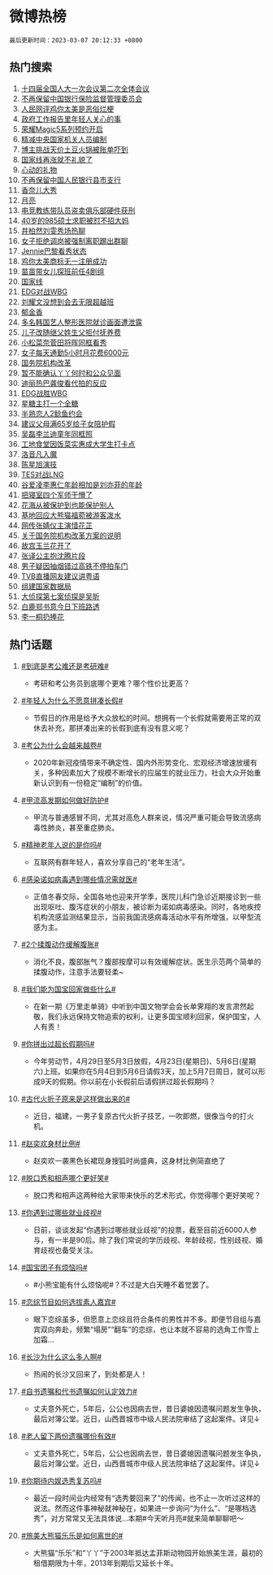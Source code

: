 # 微博热榜

`最后更新时间：2023-03-07 20:12:33 +0800`

## 热门搜索

1. [十四届全国人大一次会议第二次全体会议](https://m.weibo.cn/search?containerid=100103type%3D1%26t%3D10%26q%3D%23%E5%8D%81%E5%9B%9B%E5%B1%8A%E5%85%A8%E5%9B%BD%E4%BA%BA%E5%A4%A7%E4%B8%80%E6%AC%A1%E4%BC%9A%E8%AE%AE%E7%AC%AC%E4%BA%8C%E6%AC%A1%E5%85%A8%E4%BD%93%E4%BC%9A%E8%AE%AE%23&stream_entry_id=51&isnewpage=1&extparam=seat%3D1%26dgr%3D0%26filter_type%3Drealtimehot%26cate%3D10103%26stream_entry_id%3D51%26pos%3D0%26c_type%3D51%26display_time%3D1678191150%26pre_seqid%3D1678191150690016489186&luicode=10000011&lfid=106003type%253D25%2526t%253D3%2526disable_hot%253D1%2526filter_type%253Drealtimehot)
1. [不再保留中国银行保险监督管理委员会](https://m.weibo.cn/search?containerid=100103type%3D1%26t%3D10%26q%3D%23%E4%B8%8D%E5%86%8D%E4%BF%9D%E7%95%99%E4%B8%AD%E5%9B%BD%E9%93%B6%E8%A1%8C%E4%BF%9D%E9%99%A9%E7%9B%91%E7%9D%A3%E7%AE%A1%E7%90%86%E5%A7%94%E5%91%98%E4%BC%9A%23&stream_entry_id=31&isnewpage=1&extparam=seat%3D1%26band_rank%3D1%26dgr%3D0%26filter_type%3Drealtimehot%26q%3D%2523%25E4%25B8%258D%25E5%2586%258D%25E4%25BF%259D%25E7%2595%2599%25E4%25B8%25AD%25E5%259B%25BD%25E9%2593%25B6%25E8%25A1%258C%25E4%25BF%259D%25E9%2599%25A9%25E7%259B%2591%25E7%259D%25A3%25E7%25AE%25A1%25E7%2590%2586%25E5%25A7%2594%25E5%2591%2598%25E4%25BC%259A%2523%26stream_entry_id%3D31%26pos%3D0%26realpos%3D1%26cate%3D5001%26lcate%3D5001%26flag%3D0%26c_type%3D31%26display_time%3D1678191150%26pre_seqid%3D1678191150690016489186&luicode=10000011&lfid=106003type%253D25%2526t%253D3%2526disable_hot%253D1%2526filter_type%253Drealtimehot)
1. [人民网评鸡你太美是恶俗烂梗](https://m.weibo.cn/search?containerid=100103type%3D1%26t%3D10%26q%3D%23%E4%BA%BA%E6%B0%91%E7%BD%91%E8%AF%84%E9%B8%A1%E4%BD%A0%E5%A4%AA%E7%BE%8E%E6%98%AF%E6%81%B6%E4%BF%97%E7%83%82%E6%A2%97%23&stream_entry_id=31&isnewpage=1&extparam=seat%3D1%26band_rank%3D2%26dgr%3D0%26filter_type%3Drealtimehot%26q%3D%2523%25E4%25BA%25BA%25E6%25B0%2591%25E7%25BD%2591%25E8%25AF%2584%25E9%25B8%25A1%25E4%25BD%25A0%25E5%25A4%25AA%25E7%25BE%258E%25E6%2598%25AF%25E6%2581%25B6%25E4%25BF%2597%25E7%2583%2582%25E6%25A2%2597%2523%26stream_entry_id%3D31%26pos%3D1%26realpos%3D2%26cate%3D5001%26lcate%3D5001%26flag%3D16%26c_type%3D31%26display_time%3D1678191150%26pre_seqid%3D1678191150690016489186&luicode=10000011&lfid=106003type%253D25%2526t%253D3%2526disable_hot%253D1%2526filter_type%253Drealtimehot)
1. [政府工作报告里年轻人关心的事](https://m.weibo.cn/search?containerid=100103type%3D1%26t%3D10%26q%3D%23%E6%94%BF%E5%BA%9C%E5%B7%A5%E4%BD%9C%E6%8A%A5%E5%91%8A%E9%87%8C%E5%B9%B4%E8%BD%BB%E4%BA%BA%E5%85%B3%E5%BF%83%E7%9A%84%E4%BA%8B%23&stream_entry_id=31&isnewpage=1&extparam=seat%3D1%26band_rank%3D3%26dgr%3D0%26filter_type%3Drealtimehot%26q%3D%2523%25E6%2594%25BF%25E5%25BA%259C%25E5%25B7%25A5%25E4%25BD%259C%25E6%258A%25A5%25E5%2591%258A%25E9%2587%258C%25E5%25B9%25B4%25E8%25BD%25BB%25E4%25BA%25BA%25E5%2585%25B3%25E5%25BF%2583%25E7%259A%2584%25E4%25BA%258B%2523%26stream_entry_id%3D31%26pos%3D2%26realpos%3D3%26cate%3D5001%26lcate%3D5001%26flag%3D0%26c_type%3D31%26display_time%3D1678191150%26pre_seqid%3D1678191150690016489186&luicode=10000011&lfid=106003type%253D25%2526t%253D3%2526disable_hot%253D1%2526filter_type%253Drealtimehot)
1. [荣耀Magic5系列预约开启](https://m.weibo.cn/search?containerid=100103type%3D1%26t%3D10%26q%3D%23%E8%8D%A3%E8%80%80Magic5%E7%B3%BB%E5%88%97%E9%A2%84%E7%BA%A6%E5%BC%80%E5%90%AF%23&stream_entry_id=31&isnewpage=1&extparam=seat%3D1%26band_rank%3D4%26dgr%3D0%26filter_type%3Drealtimehot%26adid%3D181632%26q%3D%2523%25E8%258D%25A3%25E8%2580%2580Magic5%25E7%25B3%25BB%25E5%2588%2597%25E9%25A2%2584%25E7%25BA%25A6%25E5%25BC%2580%25E5%2590%25AF%2523%26stream_entry_id%3D31%26pos%3D3%26topic_ad%3D1%26cate%3D5001%26lcate%3D5001%26c_type%3D31%26display_time%3D1678191150%26pre_seqid%3D1678191150690016489186&luicode=10000011&lfid=106003type%253D25%2526t%253D3%2526disable_hot%253D1%2526filter_type%253Drealtimehot)
1. [精减中央国家机关人员编制](https://m.weibo.cn/search?containerid=100103type%3D1%26t%3D10%26q%3D%23%E7%B2%BE%E5%87%8F%E4%B8%AD%E5%A4%AE%E5%9B%BD%E5%AE%B6%E6%9C%BA%E5%85%B3%E4%BA%BA%E5%91%98%E7%BC%96%E5%88%B6%23&stream_entry_id=31&isnewpage=1&extparam=seat%3D1%26band_rank%3D4%26dgr%3D0%26filter_type%3Drealtimehot%26q%3D%2523%25E7%25B2%25BE%25E5%2587%258F%25E4%25B8%25AD%25E5%25A4%25AE%25E5%259B%25BD%25E5%25AE%25B6%25E6%259C%25BA%25E5%2585%25B3%25E4%25BA%25BA%25E5%2591%2598%25E7%25BC%2596%25E5%2588%25B6%2523%26stream_entry_id%3D31%26pos%3D4%26realpos%3D4%26cate%3D5001%26lcate%3D5001%26flag%3D0%26c_type%3D31%26display_time%3D1678191150%26pre_seqid%3D1678191150690016489186&luicode=10000011&lfid=106003type%253D25%2526t%253D3%2526disable_hot%253D1%2526filter_type%253Drealtimehot)
1. [博主挑战天价土豆火锅被账单吓到](https://m.weibo.cn/search?containerid=100103type%3D1%26t%3D10%26q%3D%23%E5%8D%9A%E4%B8%BB%E6%8C%91%E6%88%98%E5%A4%A9%E4%BB%B7%E5%9C%9F%E8%B1%86%E7%81%AB%E9%94%85%E8%A2%AB%E8%B4%A6%E5%8D%95%E5%90%93%E5%88%B0%23&stream_entry_id=31&isnewpage=1&extparam=seat%3D1%26band_rank%3D5%26dgr%3D0%26filter_type%3Drealtimehot%26q%3D%2523%25E5%258D%259A%25E4%25B8%25BB%25E6%258C%2591%25E6%2588%2598%25E5%25A4%25A9%25E4%25BB%25B7%25E5%259C%259F%25E8%25B1%2586%25E7%2581%25AB%25E9%2594%2585%25E8%25A2%25AB%25E8%25B4%25A6%25E5%258D%2595%25E5%2590%2593%25E5%2588%25B0%2523%26stream_entry_id%3D31%26pos%3D5%26realpos%3D5%26cate%3D5001%26lcate%3D5001%26flag%3D1%26c_type%3D31%26display_time%3D1678191150%26pre_seqid%3D1678191150690016489186&luicode=10000011&lfid=106003type%253D25%2526t%253D3%2526disable_hot%253D1%2526filter_type%253Drealtimehot)
1. [国家线再涨就不礼貌了](https://m.weibo.cn/search?containerid=100103type%3D1%26t%3D10%26q%3D%23%E5%9B%BD%E5%AE%B6%E7%BA%BF%E5%86%8D%E6%B6%A8%E5%B0%B1%E4%B8%8D%E7%A4%BC%E8%B2%8C%E4%BA%86%23&stream_entry_id=31&isnewpage=1&extparam=seat%3D1%26band_rank%3D6%26dgr%3D0%26filter_type%3Drealtimehot%26q%3D%2523%25E5%259B%25BD%25E5%25AE%25B6%25E7%25BA%25BF%25E5%2586%258D%25E6%25B6%25A8%25E5%25B0%25B1%25E4%25B8%258D%25E7%25A4%25BC%25E8%25B2%258C%25E4%25BA%2586%2523%26stream_entry_id%3D31%26pos%3D6%26realpos%3D6%26cate%3D5001%26lcate%3D5001%26flag%3D0%26c_type%3D31%26display_time%3D1678191150%26pre_seqid%3D1678191150690016489186&luicode=10000011&lfid=106003type%253D25%2526t%253D3%2526disable_hot%253D1%2526filter_type%253Drealtimehot)
1. [心动的礼物](https://m.weibo.cn/search?containerid=100103type%3D1%26t%3D10%26q%3D%23%E5%BF%83%E5%8A%A8%E7%9A%84%E7%A4%BC%E7%89%A9%23&stream_entry_id=31&isnewpage=1&extparam=seat%3D1%26band_rank%3D7%26dgr%3D0%26filter_type%3Drealtimehot%26adid%3D181679%26q%3D%2523%25E5%25BF%2583%25E5%258A%25A8%25E7%259A%2584%25E7%25A4%25BC%25E7%2589%25A9%2523%26stream_entry_id%3D31%26pos%3D7%26topic_ad%3D1%26cate%3D5001%26lcate%3D5001%26c_type%3D31%26display_time%3D1678191150%26pre_seqid%3D1678191150690016489186&luicode=10000011&lfid=106003type%253D25%2526t%253D3%2526disable_hot%253D1%2526filter_type%253Drealtimehot)
1. [不再保留中国人民银行县市支行](https://m.weibo.cn/search?containerid=100103type%3D1%26t%3D10%26q%3D%23%E4%B8%8D%E5%86%8D%E4%BF%9D%E7%95%99%E4%B8%AD%E5%9B%BD%E4%BA%BA%E6%B0%91%E9%93%B6%E8%A1%8C%E5%8E%BF%E5%B8%82%E6%94%AF%E8%A1%8C%23&stream_entry_id=31&isnewpage=1&extparam=seat%3D1%26band_rank%3D7%26dgr%3D0%26filter_type%3Drealtimehot%26q%3D%2523%25E4%25B8%258D%25E5%2586%258D%25E4%25BF%259D%25E7%2595%2599%25E4%25B8%25AD%25E5%259B%25BD%25E4%25BA%25BA%25E6%25B0%2591%25E9%2593%25B6%25E8%25A1%258C%25E5%258E%25BF%25E5%25B8%2582%25E6%2594%25AF%25E8%25A1%258C%2523%26stream_entry_id%3D31%26pos%3D8%26realpos%3D7%26cate%3D5001%26lcate%3D5001%26flag%3D0%26c_type%3D31%26display_time%3D1678191150%26pre_seqid%3D1678191150690016489186&luicode=10000011&lfid=106003type%253D25%2526t%253D3%2526disable_hot%253D1%2526filter_type%253Drealtimehot)
1. [香奈儿大秀](https://m.weibo.cn/search?containerid=100103type%3D1%26t%3D10%26q%3D%E9%A6%99%E5%A5%88%E5%84%BF%E5%A4%A7%E7%A7%80&stream_entry_id=31&isnewpage=1&extparam=seat%3D1%26band_rank%3D8%26dgr%3D0%26filter_type%3Drealtimehot%26q%3D%25E9%25A6%2599%25E5%25A5%2588%25E5%2584%25BF%25E5%25A4%25A7%25E7%25A7%2580%26stream_entry_id%3D31%26pos%3D9%26realpos%3D8%26cate%3D5001%26lcate%3D5001%26flag%3D1%26c_type%3D31%26display_time%3D1678191150%26pre_seqid%3D1678191150690016489186&luicode=10000011&lfid=106003type%253D25%2526t%253D3%2526disable_hot%253D1%2526filter_type%253Drealtimehot)
1. [月亮](https://m.weibo.cn/search?containerid=100103type%3D1%26t%3D10%26q%3D%E6%9C%88%E4%BA%AE&stream_entry_id=31&isnewpage=1&extparam=seat%3D1%26band_rank%3D9%26dgr%3D0%26filter_type%3Drealtimehot%26q%3D%25E6%259C%2588%25E4%25BA%25AE%26stream_entry_id%3D31%26pos%3D10%26realpos%3D9%26cate%3D5001%26lcate%3D5001%26flag%3D1%26c_type%3D31%26display_time%3D1678191150%26pre_seqid%3D1678191150690016489186&luicode=10000011&lfid=106003type%253D25%2526t%253D3%2526disable_hot%253D1%2526filter_type%253Drealtimehot)
1. [电竞教练带队员盗卖俱乐部硬件获刑](https://m.weibo.cn/search?containerid=100103type%3D1%26t%3D10%26q%3D%23%E7%94%B5%E7%AB%9E%E6%95%99%E7%BB%83%E5%B8%A6%E9%98%9F%E5%91%98%E7%9B%97%E5%8D%96%E4%BF%B1%E4%B9%90%E9%83%A8%E7%A1%AC%E4%BB%B6%E8%8E%B7%E5%88%91%23&stream_entry_id=31&isnewpage=1&extparam=seat%3D1%26band_rank%3D10%26dgr%3D0%26filter_type%3Drealtimehot%26q%3D%2523%25E7%2594%25B5%25E7%25AB%259E%25E6%2595%2599%25E7%25BB%2583%25E5%25B8%25A6%25E9%2598%259F%25E5%2591%2598%25E7%259B%2597%25E5%258D%2596%25E4%25BF%25B1%25E4%25B9%2590%25E9%2583%25A8%25E7%25A1%25AC%25E4%25BB%25B6%25E8%258E%25B7%25E5%2588%2591%2523%26stream_entry_id%3D31%26pos%3D11%26realpos%3D10%26cate%3D5001%26lcate%3D5001%26flag%3D0%26c_type%3D31%26display_time%3D1678191150%26pre_seqid%3D1678191150690016489186&luicode=10000011&lfid=106003type%253D25%2526t%253D3%2526disable_hot%253D1%2526filter_type%253Drealtimehot)
1. [40岁的985硕士求职被怼不招大妈](https://m.weibo.cn/search?containerid=100103type%3D1%26t%3D10%26q%3D%2340%E5%B2%81%E7%9A%84985%E7%A1%95%E5%A3%AB%E6%B1%82%E8%81%8C%E8%A2%AB%E6%80%BC%E4%B8%8D%E6%8B%9B%E5%A4%A7%E5%A6%88%23&stream_entry_id=31&isnewpage=1&extparam=seat%3D1%26band_rank%3D11%26dgr%3D0%26filter_type%3Drealtimehot%26q%3D%252340%25E5%25B2%2581%25E7%259A%2584985%25E7%25A1%2595%25E5%25A3%25AB%25E6%25B1%2582%25E8%2581%258C%25E8%25A2%25AB%25E6%2580%25BC%25E4%25B8%258D%25E6%258B%259B%25E5%25A4%25A7%25E5%25A6%2588%2523%26stream_entry_id%3D31%26pos%3D12%26realpos%3D11%26cate%3D5001%26lcate%3D5001%26flag%3D0%26c_type%3D31%26display_time%3D1678191150%26pre_seqid%3D1678191150690016489186&luicode=10000011&lfid=106003type%253D25%2526t%253D3%2526disable_hot%253D1%2526filter_type%253Drealtimehot)
1. [井柏然刘雯秀场热聊](https://m.weibo.cn/search?containerid=100103type%3D1%26t%3D10%26q%3D%23%E4%BA%95%E6%9F%8F%E7%84%B6%E5%88%98%E9%9B%AF%E7%A7%80%E5%9C%BA%E7%83%AD%E8%81%8A%23&stream_entry_id=31&isnewpage=1&extparam=seat%3D1%26band_rank%3D12%26dgr%3D0%26filter_type%3Drealtimehot%26q%3D%2523%25E4%25BA%2595%25E6%259F%258F%25E7%2584%25B6%25E5%2588%2598%25E9%259B%25AF%25E7%25A7%2580%25E5%259C%25BA%25E7%2583%25AD%25E8%2581%258A%2523%26stream_entry_id%3D31%26pos%3D13%26realpos%3D12%26cate%3D5001%26lcate%3D5001%26flag%3D1%26c_type%3D31%26display_time%3D1678191150%26pre_seqid%3D1678191150690016489186&luicode=10000011&lfid=106003type%253D25%2526t%253D3%2526disable_hot%253D1%2526filter_type%253Drealtimehot)
1. [女子拒绝调岗被强制离职踢出群聊](https://m.weibo.cn/search?containerid=100103type%3D1%26t%3D10%26q%3D%23%E5%A5%B3%E5%AD%90%E6%8B%92%E7%BB%9D%E8%B0%83%E5%B2%97%E8%A2%AB%E5%BC%BA%E5%88%B6%E7%A6%BB%E8%81%8C%E8%B8%A2%E5%87%BA%E7%BE%A4%E8%81%8A%23&stream_entry_id=31&isnewpage=1&extparam=seat%3D1%26band_rank%3D13%26dgr%3D0%26filter_type%3Drealtimehot%26q%3D%2523%25E5%25A5%25B3%25E5%25AD%2590%25E6%258B%2592%25E7%25BB%259D%25E8%25B0%2583%25E5%25B2%2597%25E8%25A2%25AB%25E5%25BC%25BA%25E5%2588%25B6%25E7%25A6%25BB%25E8%2581%258C%25E8%25B8%25A2%25E5%2587%25BA%25E7%25BE%25A4%25E8%2581%258A%2523%26stream_entry_id%3D31%26pos%3D14%26realpos%3D13%26cate%3D5001%26lcate%3D5001%26flag%3D0%26c_type%3D31%26display_time%3D1678191150%26pre_seqid%3D1678191150690016489186&luicode=10000011&lfid=106003type%253D25%2526t%253D3%2526disable_hot%253D1%2526filter_type%253Drealtimehot)
1. [Jennie巴黎看秀状态](https://m.weibo.cn/search?containerid=100103type%3D1%26t%3D10%26q%3D%23Jennie%E5%B7%B4%E9%BB%8E%E7%9C%8B%E7%A7%80%E7%8A%B6%E6%80%81%23&stream_entry_id=31&isnewpage=1&extparam=seat%3D1%26band_rank%3D14%26dgr%3D0%26filter_type%3Drealtimehot%26q%3D%2523Jennie%25E5%25B7%25B4%25E9%25BB%258E%25E7%259C%258B%25E7%25A7%2580%25E7%258A%25B6%25E6%2580%2581%2523%26stream_entry_id%3D31%26pos%3D15%26realpos%3D14%26cate%3D5001%26lcate%3D5001%26flag%3D1%26c_type%3D31%26display_time%3D1678191150%26pre_seqid%3D1678191150690016489186&luicode=10000011&lfid=106003type%253D25%2526t%253D3%2526disable_hot%253D1%2526filter_type%253Drealtimehot)
1. [鸡你太美商标无一注册成功](https://m.weibo.cn/search?containerid=100103type%3D1%26t%3D10%26q%3D%23%E9%B8%A1%E4%BD%A0%E5%A4%AA%E7%BE%8E%E5%95%86%E6%A0%87%E6%97%A0%E4%B8%80%E6%B3%A8%E5%86%8C%E6%88%90%E5%8A%9F%23&stream_entry_id=31&isnewpage=1&extparam=seat%3D1%26band_rank%3D15%26dgr%3D0%26filter_type%3Drealtimehot%26q%3D%2523%25E9%25B8%25A1%25E4%25BD%25A0%25E5%25A4%25AA%25E7%25BE%258E%25E5%2595%2586%25E6%25A0%2587%25E6%2597%25A0%25E4%25B8%2580%25E6%25B3%25A8%25E5%2586%258C%25E6%2588%2590%25E5%258A%259F%2523%26stream_entry_id%3D31%26pos%3D16%26realpos%3D15%26cate%3D5001%26lcate%3D5001%26flag%3D0%26c_type%3D31%26display_time%3D1678191150%26pre_seqid%3D1678191150690016489186&luicode=10000011&lfid=106003type%253D25%2526t%253D3%2526disable_hot%253D1%2526filter_type%253Drealtimehot)
1. [苗苗带女儿探班前任4剧组](https://m.weibo.cn/search?containerid=100103type%3D1%26t%3D10%26q%3D%23%E8%8B%97%E8%8B%97%E5%B8%A6%E5%A5%B3%E5%84%BF%E6%8E%A2%E7%8F%AD%E5%89%8D%E4%BB%BB4%E5%89%A7%E7%BB%84%23&stream_entry_id=31&isnewpage=1&extparam=seat%3D1%26band_rank%3D16%26dgr%3D0%26filter_type%3Drealtimehot%26q%3D%2523%25E8%258B%2597%25E8%258B%2597%25E5%25B8%25A6%25E5%25A5%25B3%25E5%2584%25BF%25E6%258E%25A2%25E7%258F%25AD%25E5%2589%258D%25E4%25BB%25BB4%25E5%2589%25A7%25E7%25BB%2584%2523%26stream_entry_id%3D31%26pos%3D17%26realpos%3D16%26cate%3D5001%26lcate%3D5001%26flag%3D1%26c_type%3D31%26display_time%3D1678191150%26pre_seqid%3D1678191150690016489186&luicode=10000011&lfid=106003type%253D25%2526t%253D3%2526disable_hot%253D1%2526filter_type%253Drealtimehot)
1. [国家线](https://m.weibo.cn/search?containerid=100103type%3D1%26t%3D10%26q%3D%23%E5%9B%BD%E5%AE%B6%E7%BA%BF%23&stream_entry_id=31&isnewpage=1&extparam=seat%3D1%26band_rank%3D17%26dgr%3D0%26filter_type%3Drealtimehot%26q%3D%2523%25E5%259B%25BD%25E5%25AE%25B6%25E7%25BA%25BF%2523%26stream_entry_id%3D31%26pos%3D18%26realpos%3D17%26cate%3D5001%26lcate%3D5001%26flag%3D2%26c_type%3D31%26display_time%3D1678191150%26pre_seqid%3D1678191150690016489186&luicode=10000011&lfid=106003type%253D25%2526t%253D3%2526disable_hot%253D1%2526filter_type%253Drealtimehot)
1. [EDG对战WBG](https://m.weibo.cn/search?containerid=100103type%3D1%26t%3D10%26q%3D%23EDG%E5%AF%B9%E6%88%98WBG%23&stream_entry_id=31&isnewpage=1&extparam=seat%3D1%26band_rank%3D18%26dgr%3D0%26filter_type%3Drealtimehot%26q%3D%2523EDG%25E5%25AF%25B9%25E6%2588%2598WBG%2523%26stream_entry_id%3D31%26pos%3D19%26realpos%3D18%26cate%3D5001%26lcate%3D5001%26flag%3D0%26c_type%3D31%26display_time%3D1678191150%26pre_seqid%3D1678191150690016489186&luicode=10000011&lfid=106003type%253D25%2526t%253D3%2526disable_hot%253D1%2526filter_type%253Drealtimehot)
1. [刘耀文没想到会去无限超越班](https://m.weibo.cn/search?containerid=100103type%3D1%26t%3D10%26q%3D%23%E5%88%98%E8%80%80%E6%96%87%E6%B2%A1%E6%83%B3%E5%88%B0%E4%BC%9A%E5%8E%BB%E6%97%A0%E9%99%90%E8%B6%85%E8%B6%8A%E7%8F%AD%23&stream_entry_id=31&isnewpage=1&extparam=seat%3D1%26band_rank%3D19%26dgr%3D0%26filter_type%3Drealtimehot%26q%3D%2523%25E5%2588%2598%25E8%2580%2580%25E6%2596%2587%25E6%25B2%25A1%25E6%2583%25B3%25E5%2588%25B0%25E4%25BC%259A%25E5%258E%25BB%25E6%2597%25A0%25E9%2599%2590%25E8%25B6%2585%25E8%25B6%258A%25E7%258F%25AD%2523%26stream_entry_id%3D31%26pos%3D20%26realpos%3D19%26cate%3D5001%26lcate%3D5001%26flag%3D1%26c_type%3D31%26display_time%3D1678191150%26pre_seqid%3D1678191150690016489186&luicode=10000011&lfid=106003type%253D25%2526t%253D3%2526disable_hot%253D1%2526filter_type%253Drealtimehot)
1. [郁金香](https://m.weibo.cn/search?containerid=100103type%3D1%26t%3D10%26q%3D%E9%83%81%E9%87%91%E9%A6%99&stream_entry_id=31&isnewpage=1&extparam=seat%3D1%26band_rank%3D20%26dgr%3D0%26filter_type%3Drealtimehot%26q%3D%25E9%2583%2581%25E9%2587%2591%25E9%25A6%2599%26stream_entry_id%3D31%26pos%3D21%26realpos%3D20%26cate%3D5001%26lcate%3D5001%26flag%3D0%26c_type%3D31%26display_time%3D1678191150%26pre_seqid%3D1678191150690016489186&luicode=10000011&lfid=106003type%253D25%2526t%253D3%2526disable_hot%253D1%2526filter_type%253Drealtimehot)
1. [多名韩国艺人整形医院就诊画面遭泄露](https://m.weibo.cn/search?containerid=100103type%3D1%26t%3D10%26q%3D%23%E5%A4%9A%E5%90%8D%E9%9F%A9%E5%9B%BD%E8%89%BA%E4%BA%BA%E6%95%B4%E5%BD%A2%E5%8C%BB%E9%99%A2%E5%B0%B1%E8%AF%8A%E7%94%BB%E9%9D%A2%E9%81%AD%E6%B3%84%E9%9C%B2%23&stream_entry_id=31&isnewpage=1&extparam=seat%3D1%26band_rank%3D21%26dgr%3D0%26filter_type%3Drealtimehot%26q%3D%2523%25E5%25A4%259A%25E5%2590%258D%25E9%259F%25A9%25E5%259B%25BD%25E8%2589%25BA%25E4%25BA%25BA%25E6%2595%25B4%25E5%25BD%25A2%25E5%258C%25BB%25E9%2599%25A2%25E5%25B0%25B1%25E8%25AF%258A%25E7%2594%25BB%25E9%259D%25A2%25E9%2581%25AD%25E6%25B3%2584%25E9%259C%25B2%2523%26stream_entry_id%3D31%26pos%3D22%26realpos%3D21%26cate%3D5001%26lcate%3D5001%26flag%3D1%26c_type%3D31%26display_time%3D1678191150%26pre_seqid%3D1678191150690016489186&luicode=10000011&lfid=106003type%253D25%2526t%253D3%2526disable_hot%253D1%2526filter_type%253Drealtimehot)
1. [儿子改随继父姓生父拒付抚养费](https://m.weibo.cn/search?containerid=100103type%3D1%26t%3D10%26q%3D%23%E5%84%BF%E5%AD%90%E6%94%B9%E9%9A%8F%E7%BB%A7%E7%88%B6%E5%A7%93%E7%94%9F%E7%88%B6%E6%8B%92%E4%BB%98%E6%8A%9A%E5%85%BB%E8%B4%B9%23&stream_entry_id=31&isnewpage=1&extparam=seat%3D1%26band_rank%3D22%26dgr%3D0%26filter_type%3Drealtimehot%26q%3D%2523%25E5%2584%25BF%25E5%25AD%2590%25E6%2594%25B9%25E9%259A%258F%25E7%25BB%25A7%25E7%2588%25B6%25E5%25A7%2593%25E7%2594%259F%25E7%2588%25B6%25E6%258B%2592%25E4%25BB%2598%25E6%258A%259A%25E5%2585%25BB%25E8%25B4%25B9%2523%26stream_entry_id%3D31%26pos%3D23%26realpos%3D22%26cate%3D5001%26lcate%3D5001%26flag%3D1%26c_type%3D31%26display_time%3D1678191150%26pre_seqid%3D1678191150690016489186&luicode=10000011&lfid=106003type%253D25%2526t%253D3%2526disable_hot%253D1%2526filter_type%253Drealtimehot)
1. [小松菜奈菅田将晖同框看秀](https://m.weibo.cn/search?containerid=100103type%3D1%26t%3D10%26q%3D%23%E5%B0%8F%E6%9D%BE%E8%8F%9C%E5%A5%88%E8%8F%85%E7%94%B0%E5%B0%86%E6%99%96%E5%90%8C%E6%A1%86%E7%9C%8B%E7%A7%80%23&stream_entry_id=31&isnewpage=1&extparam=seat%3D1%26band_rank%3D23%26dgr%3D0%26filter_type%3Drealtimehot%26q%3D%2523%25E5%25B0%258F%25E6%259D%25BE%25E8%258F%259C%25E5%25A5%2588%25E8%258F%2585%25E7%2594%25B0%25E5%25B0%2586%25E6%2599%2596%25E5%2590%258C%25E6%25A1%2586%25E7%259C%258B%25E7%25A7%2580%2523%26stream_entry_id%3D31%26pos%3D24%26realpos%3D23%26cate%3D5001%26lcate%3D5001%26flag%3D1%26c_type%3D31%26display_time%3D1678191150%26pre_seqid%3D1678191150690016489186&luicode=10000011&lfid=106003type%253D25%2526t%253D3%2526disable_hot%253D1%2526filter_type%253Drealtimehot)
1. [女子每天通勤5小时月花费6000元](https://m.weibo.cn/search?containerid=100103type%3D1%26t%3D10%26q%3D%23%E5%A5%B3%E5%AD%90%E6%AF%8F%E5%A4%A9%E9%80%9A%E5%8B%A45%E5%B0%8F%E6%97%B6%E6%9C%88%E8%8A%B1%E8%B4%B96000%E5%85%83%23&stream_entry_id=31&isnewpage=1&extparam=seat%3D1%26band_rank%3D24%26dgr%3D0%26filter_type%3Drealtimehot%26q%3D%2523%25E5%25A5%25B3%25E5%25AD%2590%25E6%25AF%258F%25E5%25A4%25A9%25E9%2580%259A%25E5%258B%25A45%25E5%25B0%258F%25E6%2597%25B6%25E6%259C%2588%25E8%258A%25B1%25E8%25B4%25B96000%25E5%2585%2583%2523%26stream_entry_id%3D31%26pos%3D25%26realpos%3D24%26cate%3D5001%26lcate%3D5001%26flag%3D0%26c_type%3D31%26display_time%3D1678191150%26pre_seqid%3D1678191150690016489186&luicode=10000011&lfid=106003type%253D25%2526t%253D3%2526disable_hot%253D1%2526filter_type%253Drealtimehot)
1. [国务院机构改革](https://m.weibo.cn/search?containerid=100103type%3D1%26t%3D10%26q%3D%23%E5%9B%BD%E5%8A%A1%E9%99%A2%E6%9C%BA%E6%9E%84%E6%94%B9%E9%9D%A9%23&stream_entry_id=31&isnewpage=1&extparam=seat%3D1%26band_rank%3D25%26dgr%3D0%26filter_type%3Drealtimehot%26q%3D%2523%25E5%259B%25BD%25E5%258A%25A1%25E9%2599%25A2%25E6%259C%25BA%25E6%259E%2584%25E6%2594%25B9%25E9%259D%25A9%2523%26stream_entry_id%3D31%26pos%3D26%26realpos%3D25%26cate%3D5001%26lcate%3D5001%26flag%3D0%26c_type%3D31%26display_time%3D1678191150%26pre_seqid%3D1678191150690016489186&luicode=10000011&lfid=106003type%253D25%2526t%253D3%2526disable_hot%253D1%2526filter_type%253Drealtimehot)
1. [暂不能确认丫丫何时和公众见面](https://m.weibo.cn/search?containerid=100103type%3D1%26t%3D10%26q%3D%23%E6%9A%82%E4%B8%8D%E8%83%BD%E7%A1%AE%E8%AE%A4%E4%B8%AB%E4%B8%AB%E4%BD%95%E6%97%B6%E5%92%8C%E5%85%AC%E4%BC%97%E8%A7%81%E9%9D%A2%23&stream_entry_id=31&isnewpage=1&extparam=seat%3D1%26band_rank%3D26%26dgr%3D0%26filter_type%3Drealtimehot%26q%3D%2523%25E6%259A%2582%25E4%25B8%258D%25E8%2583%25BD%25E7%25A1%25AE%25E8%25AE%25A4%25E4%25B8%25AB%25E4%25B8%25AB%25E4%25BD%2595%25E6%2597%25B6%25E5%2592%258C%25E5%2585%25AC%25E4%25BC%2597%25E8%25A7%2581%25E9%259D%25A2%2523%26stream_entry_id%3D31%26pos%3D27%26realpos%3D26%26cate%3D5001%26lcate%3D5001%26flag%3D0%26c_type%3D31%26display_time%3D1678191150%26pre_seqid%3D1678191150690016489186&luicode=10000011&lfid=106003type%253D25%2526t%253D3%2526disable_hot%253D1%2526filter_type%253Drealtimehot)
1. [迪丽热巴龚俊看代拍的反应](https://m.weibo.cn/search?containerid=100103type%3D1%26t%3D10%26q%3D%23%E8%BF%AA%E4%B8%BD%E7%83%AD%E5%B7%B4%E9%BE%9A%E4%BF%8A%E7%9C%8B%E4%BB%A3%E6%8B%8D%E7%9A%84%E5%8F%8D%E5%BA%94%23&stream_entry_id=31&isnewpage=1&extparam=seat%3D1%26band_rank%3D27%26dgr%3D0%26filter_type%3Drealtimehot%26q%3D%2523%25E8%25BF%25AA%25E4%25B8%25BD%25E7%2583%25AD%25E5%25B7%25B4%25E9%25BE%259A%25E4%25BF%258A%25E7%259C%258B%25E4%25BB%25A3%25E6%258B%258D%25E7%259A%2584%25E5%258F%258D%25E5%25BA%2594%2523%26stream_entry_id%3D31%26pos%3D28%26realpos%3D27%26cate%3D5001%26lcate%3D5001%26flag%3D0%26c_type%3D31%26display_time%3D1678191150%26pre_seqid%3D1678191150690016489186&luicode=10000011&lfid=106003type%253D25%2526t%253D3%2526disable_hot%253D1%2526filter_type%253Drealtimehot)
1. [EDG战胜WBG](https://m.weibo.cn/search?containerid=100103type%3D1%26t%3D10%26q%3D%23EDG%E6%88%98%E8%83%9CWBG%23&stream_entry_id=31&isnewpage=1&extparam=seat%3D1%26band_rank%3D28%26dgr%3D0%26filter_type%3Drealtimehot%26q%3D%2523EDG%25E6%2588%2598%25E8%2583%259CWBG%2523%26stream_entry_id%3D31%26pos%3D29%26realpos%3D28%26cate%3D5001%26lcate%3D5001%26flag%3D1%26c_type%3D31%26display_time%3D1678191150%26pre_seqid%3D1678191150690016489186&luicode=10000011&lfid=106003type%253D25%2526t%253D3%2526disable_hot%253D1%2526filter_type%253Drealtimehot)
1. [星糖主打一个全糖](https://m.weibo.cn/search?containerid=100103type%3D1%26t%3D10%26q%3D%23%E6%98%9F%E7%B3%96%E4%B8%BB%E6%89%93%E4%B8%80%E4%B8%AA%E5%85%A8%E7%B3%96%23&stream_entry_id=31&isnewpage=1&extparam=seat%3D1%26band_rank%3D29%26dgr%3D0%26filter_type%3Drealtimehot%26q%3D%2523%25E6%2598%259F%25E7%25B3%2596%25E4%25B8%25BB%25E6%2589%2593%25E4%25B8%2580%25E4%25B8%25AA%25E5%2585%25A8%25E7%25B3%2596%2523%26stream_entry_id%3D31%26pos%3D30%26realpos%3D29%26cate%3D5001%26lcate%3D5001%26flag%3D1%26c_type%3D31%26display_time%3D1678191150%26pre_seqid%3D1678191150690016489186&luicode=10000011&lfid=106003type%253D25%2526t%253D3%2526disable_hot%253D1%2526filter_type%253Drealtimehot)
1. [半熟恋人2鲶鱼约会](https://m.weibo.cn/search?containerid=100103type%3D1%26t%3D10%26q%3D%23%E5%8D%8A%E7%86%9F%E6%81%8B%E4%BA%BA2%E9%B2%B6%E9%B1%BC%E7%BA%A6%E4%BC%9A%23&stream_entry_id=31&isnewpage=1&extparam=seat%3D1%26band_rank%3D30%26dgr%3D0%26filter_type%3Drealtimehot%26q%3D%2523%25E5%258D%258A%25E7%2586%259F%25E6%2581%258B%25E4%25BA%25BA2%25E9%25B2%25B6%25E9%25B1%25BC%25E7%25BA%25A6%25E4%25BC%259A%2523%26stream_entry_id%3D31%26pos%3D31%26realpos%3D30%26cate%3D5001%26lcate%3D5001%26flag%3D0%26c_type%3D31%26display_time%3D1678191150%26pre_seqid%3D1678191150690016489186&luicode=10000011&lfid=106003type%253D25%2526t%253D3%2526disable_hot%253D1%2526filter_type%253Drealtimehot)
1. [建议父母满65岁给子女陪护假](https://m.weibo.cn/search?containerid=100103type%3D1%26t%3D10%26q%3D%23%E5%BB%BA%E8%AE%AE%E7%88%B6%E6%AF%8D%E6%BB%A165%E5%B2%81%E7%BB%99%E5%AD%90%E5%A5%B3%E9%99%AA%E6%8A%A4%E5%81%87%23&stream_entry_id=31&isnewpage=1&extparam=seat%3D1%26band_rank%3D31%26dgr%3D0%26filter_type%3Drealtimehot%26q%3D%2523%25E5%25BB%25BA%25E8%25AE%25AE%25E7%2588%25B6%25E6%25AF%258D%25E6%25BB%25A165%25E5%25B2%2581%25E7%25BB%2599%25E5%25AD%2590%25E5%25A5%25B3%25E9%2599%25AA%25E6%258A%25A4%25E5%2581%2587%2523%26stream_entry_id%3D31%26pos%3D32%26realpos%3D31%26cate%3D5001%26lcate%3D5001%26flag%3D0%26c_type%3D31%26display_time%3D1678191150%26pre_seqid%3D1678191150690016489186&luicode=10000011&lfid=106003type%253D25%2526t%253D3%2526disable_hot%253D1%2526filter_type%253Drealtimehot)
1. [吴磊李兰迪童年同框照](https://m.weibo.cn/search?containerid=100103type%3D1%26t%3D10%26q%3D%23%E5%90%B4%E7%A3%8A%E6%9D%8E%E5%85%B0%E8%BF%AA%E7%AB%A5%E5%B9%B4%E5%90%8C%E6%A1%86%E7%85%A7%23&stream_entry_id=31&isnewpage=1&extparam=seat%3D1%26band_rank%3D32%26dgr%3D0%26filter_type%3Drealtimehot%26q%3D%2523%25E5%2590%25B4%25E7%25A3%258A%25E6%259D%258E%25E5%2585%25B0%25E8%25BF%25AA%25E7%25AB%25A5%25E5%25B9%25B4%25E5%2590%258C%25E6%25A1%2586%25E7%2585%25A7%2523%26stream_entry_id%3D31%26pos%3D33%26realpos%3D32%26cate%3D5001%26lcate%3D5001%26flag%3D1%26c_type%3D31%26display_time%3D1678191150%26pre_seqid%3D1678191150690016489186&luicode=10000011&lfid=106003type%253D25%2526t%253D3%2526disable_hot%253D1%2526filter_type%253Drealtimehot)
1. [工地食堂因饭菜实惠成大学生打卡点](https://m.weibo.cn/search?containerid=100103type%3D1%26t%3D10%26q%3D%23%E5%B7%A5%E5%9C%B0%E9%A3%9F%E5%A0%82%E5%9B%A0%E9%A5%AD%E8%8F%9C%E5%AE%9E%E6%83%A0%E6%88%90%E5%A4%A7%E5%AD%A6%E7%94%9F%E6%89%93%E5%8D%A1%E7%82%B9%23&stream_entry_id=31&isnewpage=1&extparam=seat%3D1%26band_rank%3D33%26dgr%3D0%26filter_type%3Drealtimehot%26q%3D%2523%25E5%25B7%25A5%25E5%259C%25B0%25E9%25A3%259F%25E5%25A0%2582%25E5%259B%25A0%25E9%25A5%25AD%25E8%258F%259C%25E5%25AE%259E%25E6%2583%25A0%25E6%2588%2590%25E5%25A4%25A7%25E5%25AD%25A6%25E7%2594%259F%25E6%2589%2593%25E5%258D%25A1%25E7%2582%25B9%2523%26stream_entry_id%3D31%26pos%3D34%26realpos%3D33%26cate%3D5001%26lcate%3D5001%26flag%3D0%26c_type%3D31%26display_time%3D1678191150%26pre_seqid%3D1678191150690016489186&luicode=10000011&lfid=106003type%253D25%2526t%253D3%2526disable_hot%253D1%2526filter_type%253Drealtimehot)
1. [洛音凡入魔](https://m.weibo.cn/search?containerid=100103type%3D1%26t%3D10%26q%3D%23%E6%B4%9B%E9%9F%B3%E5%87%A1%E5%85%A5%E9%AD%94%23&stream_entry_id=31&isnewpage=1&extparam=seat%3D1%26band_rank%3D34%26dgr%3D0%26filter_type%3Drealtimehot%26q%3D%2523%25E6%25B4%259B%25E9%259F%25B3%25E5%2587%25A1%25E5%2585%25A5%25E9%25AD%2594%2523%26stream_entry_id%3D31%26pos%3D35%26realpos%3D34%26cate%3D5001%26lcate%3D5001%26flag%3D1%26c_type%3D31%26display_time%3D1678191150%26pre_seqid%3D1678191150690016489186&luicode=10000011&lfid=106003type%253D25%2526t%253D3%2526disable_hot%253D1%2526filter_type%253Drealtimehot)
1. [陈星旭演技](https://m.weibo.cn/search?containerid=100103type%3D1%26t%3D10%26q%3D%23%E9%99%88%E6%98%9F%E6%97%AD%E6%BC%94%E6%8A%80%23&stream_entry_id=31&isnewpage=1&extparam=seat%3D1%26band_rank%3D35%26dgr%3D0%26filter_type%3Drealtimehot%26q%3D%2523%25E9%2599%2588%25E6%2598%259F%25E6%2597%25AD%25E6%25BC%2594%25E6%258A%2580%2523%26stream_entry_id%3D31%26pos%3D36%26realpos%3D35%26cate%3D5001%26lcate%3D5001%26flag%3D0%26c_type%3D31%26display_time%3D1678191150%26pre_seqid%3D1678191150690016489186&luicode=10000011&lfid=106003type%253D25%2526t%253D3%2526disable_hot%253D1%2526filter_type%253Drealtimehot)
1. [TES对战LNG](https://m.weibo.cn/search?containerid=100103type%3D1%26t%3D10%26q%3D%23TES%E5%AF%B9%E6%88%98LNG%23&stream_entry_id=31&isnewpage=1&extparam=seat%3D1%26band_rank%3D36%26dgr%3D0%26filter_type%3Drealtimehot%26q%3D%2523TES%25E5%25AF%25B9%25E6%2588%2598LNG%2523%26stream_entry_id%3D31%26pos%3D37%26realpos%3D36%26cate%3D5001%26lcate%3D5001%26flag%3D1%26c_type%3D31%26display_time%3D1678191150%26pre_seqid%3D1678191150690016489186&luicode=10000011&lfid=106003type%253D25%2526t%253D3%2526disable_hot%253D1%2526filter_type%253Drealtimehot)
1. [谷爱凌李惠仁年龄相加是刘亦菲的年龄](https://m.weibo.cn/search?containerid=100103type%3D1%26t%3D10%26q%3D%23%E8%B0%B7%E7%88%B1%E5%87%8C%E6%9D%8E%E6%83%A0%E4%BB%81%E5%B9%B4%E9%BE%84%E7%9B%B8%E5%8A%A0%E6%98%AF%E5%88%98%E4%BA%A6%E8%8F%B2%E7%9A%84%E5%B9%B4%E9%BE%84%23&stream_entry_id=31&isnewpage=1&extparam=seat%3D1%26band_rank%3D37%26dgr%3D0%26filter_type%3Drealtimehot%26q%3D%2523%25E8%25B0%25B7%25E7%2588%25B1%25E5%2587%258C%25E6%259D%258E%25E6%2583%25A0%25E4%25BB%2581%25E5%25B9%25B4%25E9%25BE%2584%25E7%259B%25B8%25E5%258A%25A0%25E6%2598%25AF%25E5%2588%2598%25E4%25BA%25A6%25E8%258F%25B2%25E7%259A%2584%25E5%25B9%25B4%25E9%25BE%2584%2523%26stream_entry_id%3D31%26pos%3D38%26realpos%3D37%26cate%3D5001%26lcate%3D5001%26flag%3D0%26c_type%3D31%26display_time%3D1678191150%26pre_seqid%3D1678191150690016489186&luicode=10000011&lfid=106003type%253D25%2526t%253D3%2526disable_hot%253D1%2526filter_type%253Drealtimehot)
1. [把寝室四个军师干懵了](https://m.weibo.cn/search?containerid=100103type%3D1%26t%3D10%26q%3D%23%E6%8A%8A%E5%AF%9D%E5%AE%A4%E5%9B%9B%E4%B8%AA%E5%86%9B%E5%B8%88%E5%B9%B2%E6%87%B5%E4%BA%86%23&stream_entry_id=31&isnewpage=1&extparam=seat%3D1%26band_rank%3D38%26dgr%3D0%26filter_type%3Drealtimehot%26q%3D%2523%25E6%258A%258A%25E5%25AF%259D%25E5%25AE%25A4%25E5%259B%259B%25E4%25B8%25AA%25E5%2586%259B%25E5%25B8%2588%25E5%25B9%25B2%25E6%2587%25B5%25E4%25BA%2586%2523%26stream_entry_id%3D31%26pos%3D39%26realpos%3D38%26cate%3D5001%26lcate%3D5001%26flag%3D0%26c_type%3D31%26display_time%3D1678191150%26pre_seqid%3D1678191150690016489186&luicode=10000011&lfid=106003type%253D25%2526t%253D3%2526disable_hot%253D1%2526filter_type%253Drealtimehot)
1. [花海从被保护到也能保护别人](https://m.weibo.cn/search?containerid=100103type%3D1%26t%3D10%26q%3D%23%E8%8A%B1%E6%B5%B7%E4%BB%8E%E8%A2%AB%E4%BF%9D%E6%8A%A4%E5%88%B0%E4%B9%9F%E8%83%BD%E4%BF%9D%E6%8A%A4%E5%88%AB%E4%BA%BA%23&stream_entry_id=31&isnewpage=1&extparam=seat%3D1%26band_rank%3D39%26dgr%3D0%26filter_type%3Drealtimehot%26q%3D%2523%25E8%258A%25B1%25E6%25B5%25B7%25E4%25BB%258E%25E8%25A2%25AB%25E4%25BF%259D%25E6%258A%25A4%25E5%2588%25B0%25E4%25B9%259F%25E8%2583%25BD%25E4%25BF%259D%25E6%258A%25A4%25E5%2588%25AB%25E4%25BA%25BA%2523%26stream_entry_id%3D31%26pos%3D40%26realpos%3D39%26cate%3D5001%26lcate%3D5001%26flag%3D0%26c_type%3D31%26display_time%3D1678191150%26pre_seqid%3D1678191150690016489186&luicode=10000011&lfid=106003type%253D25%2526t%253D3%2526disable_hot%253D1%2526filter_type%253Drealtimehot)
1. [基地回应大熊猫福菀被游客泼水](https://m.weibo.cn/search?containerid=100103type%3D1%26t%3D10%26q%3D%23%E5%9F%BA%E5%9C%B0%E5%9B%9E%E5%BA%94%E5%A4%A7%E7%86%8A%E7%8C%AB%E7%A6%8F%E8%8F%80%E8%A2%AB%E6%B8%B8%E5%AE%A2%E6%B3%BC%E6%B0%B4%23&stream_entry_id=31&isnewpage=1&extparam=seat%3D1%26band_rank%3D40%26dgr%3D0%26filter_type%3Drealtimehot%26q%3D%2523%25E5%259F%25BA%25E5%259C%25B0%25E5%259B%259E%25E5%25BA%2594%25E5%25A4%25A7%25E7%2586%258A%25E7%258C%25AB%25E7%25A6%258F%25E8%258F%2580%25E8%25A2%25AB%25E6%25B8%25B8%25E5%25AE%25A2%25E6%25B3%25BC%25E6%25B0%25B4%2523%26stream_entry_id%3D31%26pos%3D41%26realpos%3D40%26cate%3D5001%26lcate%3D5001%26flag%3D0%26c_type%3D31%26display_time%3D1678191150%26pre_seqid%3D1678191150690016489186&luicode=10000011&lfid=106003type%253D25%2526t%253D3%2526disable_hot%253D1%2526filter_type%253Drealtimehot)
1. [网传张婧仪主演惜花芷](https://m.weibo.cn/search?containerid=100103type%3D1%26t%3D10%26q%3D%23%E7%BD%91%E4%BC%A0%E5%BC%A0%E5%A9%A7%E4%BB%AA%E4%B8%BB%E6%BC%94%E6%83%9C%E8%8A%B1%E8%8A%B7%23&stream_entry_id=31&isnewpage=1&extparam=seat%3D1%26band_rank%3D41%26dgr%3D0%26filter_type%3Drealtimehot%26q%3D%2523%25E7%25BD%2591%25E4%25BC%25A0%25E5%25BC%25A0%25E5%25A9%25A7%25E4%25BB%25AA%25E4%25B8%25BB%25E6%25BC%2594%25E6%2583%259C%25E8%258A%25B1%25E8%258A%25B7%2523%26stream_entry_id%3D31%26pos%3D42%26realpos%3D41%26cate%3D5001%26lcate%3D5001%26flag%3D0%26c_type%3D31%26display_time%3D1678191150%26pre_seqid%3D1678191150690016489186&luicode=10000011&lfid=106003type%253D25%2526t%253D3%2526disable_hot%253D1%2526filter_type%253Drealtimehot)
1. [关于国务院机构改革方案的说明](https://m.weibo.cn/search?containerid=100103type%3D1%26t%3D10%26q%3D%23%E5%85%B3%E4%BA%8E%E5%9B%BD%E5%8A%A1%E9%99%A2%E6%9C%BA%E6%9E%84%E6%94%B9%E9%9D%A9%E6%96%B9%E6%A1%88%E7%9A%84%E8%AF%B4%E6%98%8E%23&stream_entry_id=31&isnewpage=1&extparam=seat%3D1%26band_rank%3D42%26dgr%3D0%26filter_type%3Drealtimehot%26q%3D%2523%25E5%2585%25B3%25E4%25BA%258E%25E5%259B%25BD%25E5%258A%25A1%25E9%2599%25A2%25E6%259C%25BA%25E6%259E%2584%25E6%2594%25B9%25E9%259D%25A9%25E6%2596%25B9%25E6%25A1%2588%25E7%259A%2584%25E8%25AF%25B4%25E6%2598%258E%2523%26stream_entry_id%3D31%26pos%3D43%26realpos%3D42%26cate%3D5001%26lcate%3D5001%26flag%3D0%26c_type%3D31%26display_time%3D1678191150%26pre_seqid%3D1678191150690016489186&luicode=10000011&lfid=106003type%253D25%2526t%253D3%2526disable_hot%253D1%2526filter_type%253Drealtimehot)
1. [故宫玉兰花开了](https://m.weibo.cn/search?containerid=100103type%3D1%26t%3D10%26q%3D%23%E6%95%85%E5%AE%AB%E7%8E%89%E5%85%B0%E8%8A%B1%E5%BC%80%E4%BA%86%23&stream_entry_id=31&isnewpage=1&extparam=seat%3D1%26band_rank%3D43%26dgr%3D0%26filter_type%3Drealtimehot%26q%3D%2523%25E6%2595%2585%25E5%25AE%25AB%25E7%258E%2589%25E5%2585%25B0%25E8%258A%25B1%25E5%25BC%2580%25E4%25BA%2586%2523%26stream_entry_id%3D31%26pos%3D44%26realpos%3D43%26cate%3D5001%26lcate%3D5001%26flag%3D1%26c_type%3D31%26display_time%3D1678191150%26pre_seqid%3D1678191150690016489186&luicode=10000011&lfid=106003type%253D25%2526t%253D3%2526disable_hot%253D1%2526filter_type%253Drealtimehot)
1. [张译公主抱沈腾片段](https://m.weibo.cn/search?containerid=100103type%3D1%26t%3D10%26q%3D%23%E5%BC%A0%E8%AF%91%E5%85%AC%E4%B8%BB%E6%8A%B1%E6%B2%88%E8%85%BE%E7%89%87%E6%AE%B5%23&stream_entry_id=31&isnewpage=1&extparam=seat%3D1%26band_rank%3D44%26dgr%3D0%26filter_type%3Drealtimehot%26q%3D%2523%25E5%25BC%25A0%25E8%25AF%2591%25E5%2585%25AC%25E4%25B8%25BB%25E6%258A%25B1%25E6%25B2%2588%25E8%2585%25BE%25E7%2589%2587%25E6%25AE%25B5%2523%26stream_entry_id%3D31%26pos%3D45%26realpos%3D44%26cate%3D5001%26lcate%3D5001%26flag%3D1%26c_type%3D31%26display_time%3D1678191150%26pre_seqid%3D1678191150690016489186&luicode=10000011&lfid=106003type%253D25%2526t%253D3%2526disable_hot%253D1%2526filter_type%253Drealtimehot)
1. [男子疑因抽烟错过高铁不停拍车门](https://m.weibo.cn/search?containerid=100103type%3D1%26t%3D10%26q%3D%23%E7%94%B7%E5%AD%90%E7%96%91%E5%9B%A0%E6%8A%BD%E7%83%9F%E9%94%99%E8%BF%87%E9%AB%98%E9%93%81%E4%B8%8D%E5%81%9C%E6%8B%8D%E8%BD%A6%E9%97%A8%23&stream_entry_id=31&isnewpage=1&extparam=seat%3D1%26band_rank%3D45%26dgr%3D0%26filter_type%3Drealtimehot%26q%3D%2523%25E7%2594%25B7%25E5%25AD%2590%25E7%2596%2591%25E5%259B%25A0%25E6%258A%25BD%25E7%2583%259F%25E9%2594%2599%25E8%25BF%2587%25E9%25AB%2598%25E9%2593%2581%25E4%25B8%258D%25E5%2581%259C%25E6%258B%258D%25E8%25BD%25A6%25E9%2597%25A8%2523%26stream_entry_id%3D31%26pos%3D46%26realpos%3D45%26cate%3D5001%26lcate%3D5001%26flag%3D0%26c_type%3D31%26display_time%3D1678191150%26pre_seqid%3D1678191150690016489186&luicode=10000011&lfid=106003type%253D25%2526t%253D3%2526disable_hot%253D1%2526filter_type%253Drealtimehot)
1. [TVB直播网友建议讲粤语](https://m.weibo.cn/search?containerid=100103type%3D1%26t%3D10%26q%3D%23TVB%E7%9B%B4%E6%92%AD%E7%BD%91%E5%8F%8B%E5%BB%BA%E8%AE%AE%E8%AE%B2%E7%B2%A4%E8%AF%AD%23&stream_entry_id=31&isnewpage=1&extparam=seat%3D1%26band_rank%3D46%26dgr%3D0%26filter_type%3Drealtimehot%26q%3D%2523TVB%25E7%259B%25B4%25E6%2592%25AD%25E7%25BD%2591%25E5%258F%258B%25E5%25BB%25BA%25E8%25AE%25AE%25E8%25AE%25B2%25E7%25B2%25A4%25E8%25AF%25AD%2523%26stream_entry_id%3D31%26pos%3D47%26realpos%3D46%26cate%3D5001%26lcate%3D5001%26flag%3D0%26c_type%3D31%26display_time%3D1678191150%26pre_seqid%3D1678191150690016489186&luicode=10000011&lfid=106003type%253D25%2526t%253D3%2526disable_hot%253D1%2526filter_type%253Drealtimehot)
1. [组建国家数据局](https://m.weibo.cn/search?containerid=100103type%3D1%26t%3D10%26q%3D%23%E7%BB%84%E5%BB%BA%E5%9B%BD%E5%AE%B6%E6%95%B0%E6%8D%AE%E5%B1%80%23&stream_entry_id=31&isnewpage=1&extparam=seat%3D1%26band_rank%3D47%26dgr%3D0%26filter_type%3Drealtimehot%26q%3D%2523%25E7%25BB%2584%25E5%25BB%25BA%25E5%259B%25BD%25E5%25AE%25B6%25E6%2595%25B0%25E6%258D%25AE%25E5%25B1%2580%2523%26stream_entry_id%3D31%26pos%3D48%26realpos%3D47%26cate%3D5001%26lcate%3D5001%26flag%3D0%26c_type%3D31%26display_time%3D1678191150%26pre_seqid%3D1678191150690016489186&luicode=10000011&lfid=106003type%253D25%2526t%253D3%2526disable_hot%253D1%2526filter_type%253Drealtimehot)
1. [大侦探第七案侦探是吴昕](https://m.weibo.cn/search?containerid=100103type%3D1%26t%3D10%26q%3D%23%E5%A4%A7%E4%BE%A6%E6%8E%A2%E7%AC%AC%E4%B8%83%E6%A1%88%E4%BE%A6%E6%8E%A2%E6%98%AF%E5%90%B4%E6%98%95%23&stream_entry_id=31&isnewpage=1&extparam=seat%3D1%26band_rank%3D48%26dgr%3D0%26filter_type%3Drealtimehot%26q%3D%2523%25E5%25A4%25A7%25E4%25BE%25A6%25E6%258E%25A2%25E7%25AC%25AC%25E4%25B8%2583%25E6%25A1%2588%25E4%25BE%25A6%25E6%258E%25A2%25E6%2598%25AF%25E5%2590%25B4%25E6%2598%2595%2523%26stream_entry_id%3D31%26pos%3D49%26realpos%3D48%26cate%3D5001%26lcate%3D5001%26flag%3D0%26c_type%3D31%26display_time%3D1678191150%26pre_seqid%3D1678191150690016489186&luicode=10000011&lfid=106003type%253D25%2526t%253D3%2526disable_hot%253D1%2526filter_type%253Drealtimehot)
1. [白鹿郑书意今日下班路透](https://m.weibo.cn/search?containerid=100103type%3D1%26t%3D10%26q%3D%23%E7%99%BD%E9%B9%BF%E9%83%91%E4%B9%A6%E6%84%8F%E4%BB%8A%E6%97%A5%E4%B8%8B%E7%8F%AD%E8%B7%AF%E9%80%8F%23&stream_entry_id=31&isnewpage=1&extparam=seat%3D1%26band_rank%3D49%26dgr%3D0%26filter_type%3Drealtimehot%26q%3D%2523%25E7%2599%25BD%25E9%25B9%25BF%25E9%2583%2591%25E4%25B9%25A6%25E6%2584%258F%25E4%25BB%258A%25E6%2597%25A5%25E4%25B8%258B%25E7%258F%25AD%25E8%25B7%25AF%25E9%2580%258F%2523%26stream_entry_id%3D31%26pos%3D50%26realpos%3D49%26cate%3D5001%26lcate%3D5001%26flag%3D1%26c_type%3D31%26display_time%3D1678191150%26pre_seqid%3D1678191150690016489186&luicode=10000011&lfid=106003type%253D25%2526t%253D3%2526disable_hot%253D1%2526filter_type%253Drealtimehot)
1. [李一桐扔捧花](https://m.weibo.cn/search?containerid=100103type%3D1%26t%3D10%26q%3D%23%E6%9D%8E%E4%B8%80%E6%A1%90%E6%89%94%E6%8D%A7%E8%8A%B1%23&stream_entry_id=31&isnewpage=1&extparam=seat%3D1%26band_rank%3D50%26dgr%3D0%26filter_type%3Drealtimehot%26q%3D%2523%25E6%259D%258E%25E4%25B8%2580%25E6%25A1%2590%25E6%2589%2594%25E6%258D%25A7%25E8%258A%25B1%2523%26stream_entry_id%3D31%26pos%3D51%26realpos%3D50%26cate%3D5001%26lcate%3D5001%26flag%3D0%26c_type%3D31%26display_time%3D1678191150%26pre_seqid%3D1678191150690016489186&luicode=10000011&lfid=106003type%253D25%2526t%253D3%2526disable_hot%253D1%2526filter_type%253Drealtimehot)

## 热门话题

1. [#到底是考公难还是考研难#](https://m.weibo.cn/search?containerid=231522type%3D1%26t%3D10%26q%3D%23%E5%88%B0%E5%BA%95%E6%98%AF%E8%80%83%E5%85%AC%E9%9A%BE%E8%BF%98%E6%98%AF%E8%80%83%E7%A0%94%E9%9A%BE%23&stream_entry_id=128&isnewpage=1&extparam=seat%3D1%26dgr%3D0%26c_type%3D128%26unitid%3D1677380796663%26lcate%3D5004%26pos%3D1-0-0%26cate%3D5004%26display_time%3D1678191152%26pre_seqid%3D1678191152981011404554&luicode=10000011&lfid=231648_-_4)
    - 考研和考公务员到底哪个更难？哪个性价比更高？

1. [#年轻人为什么不愿意拼凑长假#](https://m.weibo.cn/search?containerid=231522type%3D1%26t%3D10%26q%3D%23%E5%B9%B4%E8%BD%BB%E4%BA%BA%E4%B8%BA%E4%BB%80%E4%B9%88%E4%B8%8D%E6%84%BF%E6%84%8F%E6%8B%BC%E5%87%91%E9%95%BF%E5%81%87%23&stream_entry_id=128&isnewpage=1&extparam=seat%3D1%26dgr%3D0%26c_type%3D128%26unitid%3D1677465391512%26lcate%3D5004%26pos%3D1-0-1%26cate%3D5004%26display_time%3D1678191152%26pre_seqid%3D1678191152981011404554&luicode=10000011&lfid=231648_-_4)
    - 节假日的作用是给予大众放松的时间。想拥有一个长假就需要用正常的双休去补充，那拼凑出来的长假到底有没有意义呢？

1. [#考公为什么会越来越卷#](https://m.weibo.cn/search?containerid=231522type%3D1%26t%3D10%26q%3D%23%E8%80%83%E5%85%AC%E4%B8%BA%E4%BB%80%E4%B9%88%E4%BC%9A%E8%B6%8A%E6%9D%A5%E8%B6%8A%E5%8D%B7%23&stream_entry_id=128&isnewpage=1&extparam=seat%3D1%26dgr%3D0%26c_type%3D128%26unitid%3D1677308832266%26lcate%3D5004%26pos%3D1-0-2%26cate%3D5004%26display_time%3D1678191152%26pre_seqid%3D1678191152981011404554&luicode=10000011&lfid=231648_-_4)
    - 2020年新冠疫情带来不确定性、国内外形势变化、宏观经济增速放缓有关，多种因素加大了规模不断增长的应届生的就业压力，社会大众开始重新认识到有一份稳定“编制”的价值。

1. [#甲流高发期如何做好防护#](https://m.weibo.cn/search?containerid=231522type%3D1%26t%3D10%26q%3D%23%E7%94%B2%E6%B5%81%E9%AB%98%E5%8F%91%E6%9C%9F%E5%A6%82%E4%BD%95%E5%81%9A%E5%A5%BD%E9%98%B2%E6%8A%A4%23&stream_entry_id=128&isnewpage=1&extparam=seat%3D1%26dgr%3D0%26c_type%3D128%26unitid%3D1677334647938%26lcate%3D5004%26pos%3D1-0-3%26cate%3D5004%26display_time%3D1678191152%26pre_seqid%3D1678191152981011404554&luicode=10000011&lfid=231648_-_4)
    - 甲流与普通感冒不同，尤其对高危人群来说，情况严重可能会导致流感病毒性肺炎，甚至重症肺炎。

1. [#精神老年人说的是你吗#](https://m.weibo.cn/search?containerid=231522type%3D1%26t%3D10%26q%3D%23%E7%B2%BE%E7%A5%9E%E8%80%81%E5%B9%B4%E4%BA%BA%E8%AF%B4%E7%9A%84%E6%98%AF%E4%BD%A0%E5%90%97%23&stream_entry_id=128&isnewpage=1&extparam=seat%3D1%26dgr%3D0%26c_type%3D128%26unitid%3D1677414078378%26lcate%3D5004%26pos%3D1-0-4%26cate%3D5004%26display_time%3D1678191152%26pre_seqid%3D1678191152981011404554&luicode=10000011&lfid=231648_-_4)
    - 互联网有群年轻人，喜欢分享自己的“老年生活”。

1. [#感染诺如病毒遇到哪些情况需就医#](https://m.weibo.cn/search?containerid=231522type%3D1%26t%3D10%26q%3D%23%E6%84%9F%E6%9F%93%E8%AF%BA%E5%A6%82%E7%97%85%E6%AF%92%E9%81%87%E5%88%B0%E5%93%AA%E4%BA%9B%E6%83%85%E5%86%B5%E9%9C%80%E5%B0%B1%E5%8C%BB%23&stream_entry_id=128&isnewpage=1&extparam=seat%3D1%26dgr%3D0%26c_type%3D128%26unitid%3D1677374807431%26lcate%3D5004%26pos%3D1-0-5%26cate%3D5004%26display_time%3D1678191152%26pre_seqid%3D1678191152981011404554&luicode=10000011&lfid=231648_-_4)
    - 正值冬春交际，全国各地也迎来开学季，医院儿科门急诊近期接诊到一些出现呕吐、腹泻症状的小朋友，被诊断为诺如病毒感染。同时，各地疾控机构流感监测结果显示，当前我国流感病毒活动水平有所增强，以甲型流感为主。

1. [#2个揉腹动作缓解腹胀#](https://m.weibo.cn/search?containerid=231522type%3D1%26t%3D10%26q%3D%232%E4%B8%AA%E6%8F%89%E8%85%B9%E5%8A%A8%E4%BD%9C%E7%BC%93%E8%A7%A3%E8%85%B9%E8%83%80%23&stream_entry_id=128&isnewpage=1&extparam=seat%3D1%26dgr%3D0%26c_type%3D128%26unitid%3D1677320229045%26lcate%3D5004%26pos%3D1-0-6%26cate%3D5004%26display_time%3D1678191152%26pre_seqid%3D1678191152981011404554&luicode=10000011&lfid=231648_-_4)
    - 消化不良，腹部胀气？腹部按摩可以有效缓解症状。医生示范两个简单的揉腹动作，注意手法要轻柔~

1. [#我们能为国宝回家做些什么#](https://m.weibo.cn/search?containerid=231522type%3D1%26t%3D10%26q%3D%23%E6%88%91%E4%BB%AC%E8%83%BD%E4%B8%BA%E5%9B%BD%E5%AE%9D%E5%9B%9E%E5%AE%B6%E5%81%9A%E4%BA%9B%E4%BB%80%E4%B9%88%23&stream_entry_id=128&isnewpage=1&extparam=seat%3D1%26dgr%3D0%26c_type%3D128%26unitid%3D1677412283102%26lcate%3D5004%26pos%3D1-0-7%26cate%3D5004%26display_time%3D1678191152%26pre_seqid%3D1678191152981011404554&luicode=10000011&lfid=231648_-_4)
    - 在新一期《万里走单骑》中听到中国文物学会会长单霁翔的发言肃然起敬，我们永远保持文物追索的权利，让更多国宝顺利回家，保护国宝，人人有责！

1. [#你拼出过超长假期吗#](https://m.weibo.cn/search?containerid=231522type%3D1%26t%3D10%26q%3D%23%E4%BD%A0%E6%8B%BC%E5%87%BA%E8%BF%87%E8%B6%85%E9%95%BF%E5%81%87%E6%9C%9F%E5%90%97%23&stream_entry_id=128&isnewpage=1&extparam=seat%3D1%26dgr%3D0%26c_type%3D128%26unitid%3D1677463583982%26lcate%3D5004%26pos%3D1-0-8%26cate%3D5004%26display_time%3D1678191152%26pre_seqid%3D1678191152981011404554&luicode=10000011&lfid=231648_-_4)
    - 今年劳动节，4月29日至5月3日放假，4月23日(星期日)、5月6日(星期六)上班。如果你在5月4日到5月6日请假3天，加上5月7日周日，就可以形成9天的假期。你以前在小长假前后请假拼过超长假期吗？ ​​​

1. [#古代火折子原来是这样做出来的#](https://m.weibo.cn/search?containerid=231522type%3D1%26t%3D10%26q%3D%23%E5%8F%A4%E4%BB%A3%E7%81%AB%E6%8A%98%E5%AD%90%E5%8E%9F%E6%9D%A5%E6%98%AF%E8%BF%99%E6%A0%B7%E5%81%9A%E5%87%BA%E6%9D%A5%E7%9A%84%23&stream_entry_id=128&isnewpage=1&extparam=seat%3D1%26dgr%3D0%26c_type%3D128%26unitid%3D1677383804641%26lcate%3D5004%26pos%3D1-0-9%26cate%3D5004%26display_time%3D1678191152%26pre_seqid%3D1678191152981011404554&luicode=10000011&lfid=231648_-_4)
    - 近日，福建，一男子复原古代火折子技艺，一吹即燃，很像当今的打火机。

1. [#赵奕欢身材比例#](https://m.weibo.cn/search?containerid=231522type%3D1%26t%3D10%26q%3D%23%E8%B5%B5%E5%A5%95%E6%AC%A2%E8%BA%AB%E6%9D%90%E6%AF%94%E4%BE%8B%23&stream_entry_id=128&isnewpage=1&extparam=seat%3D1%26dgr%3D0%26c_type%3D128%26unitid%3D1677330749535%26lcate%3D5004%26pos%3D1-0-10%26cate%3D5004%26display_time%3D1678191152%26pre_seqid%3D1678191152981011404554&luicode=10000011&lfid=231648_-_4)
    - 赵奕欢一袭黑色长裙现身搜狐时尚盛典，这身材比例简直绝了

1. [#脱口秀和相声哪个更好笑#](https://m.weibo.cn/search?containerid=231522type%3D1%26t%3D10%26q%3D%23%E8%84%B1%E5%8F%A3%E7%A7%80%E5%92%8C%E7%9B%B8%E5%A3%B0%E5%93%AA%E4%B8%AA%E6%9B%B4%E5%A5%BD%E7%AC%91%23&stream_entry_id=128&isnewpage=1&extparam=seat%3D1%26dgr%3D0%26c_type%3D128%26unitid%3D1677405986954%26lcate%3D5004%26pos%3D1-0-11%26cate%3D5004%26display_time%3D1678191152%26pre_seqid%3D1678191152981011404554&luicode=10000011&lfid=231648_-_4)
    - 脱口秀和相声这两种给大家带来快乐的艺术形式，你觉得哪个更好笑呢？

1. [#你遇到过哪些就业歧视#](https://m.weibo.cn/search?containerid=231522type%3D1%26t%3D10%26q%3D%23%E4%BD%A0%E9%81%87%E5%88%B0%E8%BF%87%E5%93%AA%E4%BA%9B%E5%B0%B1%E4%B8%9A%E6%AD%A7%E8%A7%86%23&stream_entry_id=128&isnewpage=1&extparam=seat%3D1%26dgr%3D0%26c_type%3D128%26unitid%3D1677464784294%26lcate%3D5004%26pos%3D1-0-12%26cate%3D5004%26display_time%3D1678191152%26pre_seqid%3D1678191152981011404554&luicode=10000011&lfid=231648_-_4)
    - 日前，谈谈发起“你遇到过哪些就业歧视”的投票，截至目前近6000人参与，有一半是90后。除了我们常说的学历歧视、年龄歧视，性别歧视、婚育歧视也备受关注。

1. [#国宝团子有烦恼吗#](https://m.weibo.cn/search?containerid=231522type%3D1%26t%3D10%26q%3D%23%E5%9B%BD%E5%AE%9D%E5%9B%A2%E5%AD%90%E6%9C%89%E7%83%A6%E6%81%BC%E5%90%97%23&stream_entry_id=128&isnewpage=1&extparam=seat%3D1%26dgr%3D0%26c_type%3D128%26unitid%3D1677458482481%26lcate%3D5004%26pos%3D1-0-13%26cate%3D5004%26display_time%3D1678191152%26pre_seqid%3D1678191152981011404554&luicode=10000011&lfid=231648_-_4)
    - #小熊宝能有什么烦恼呢#？不过是大白天睡不着觉罢了。

1. [#恋综节目如何选拔素人嘉宾#](https://m.weibo.cn/search?containerid=231522type%3D1%26t%3D10%26q%3D%23%E6%81%8B%E7%BB%BC%E8%8A%82%E7%9B%AE%E5%A6%82%E4%BD%95%E9%80%89%E6%8B%94%E7%B4%A0%E4%BA%BA%E5%98%89%E5%AE%BE%23&stream_entry_id=128&isnewpage=1&extparam=seat%3D1%26dgr%3D0%26c_type%3D128%26unitid%3D1677398805450%26lcate%3D5004%26pos%3D1-0-14%26cate%3D5004%26display_time%3D1678191152%26pre_seqid%3D1678191152981011404554&luicode=10000011&lfid=231648_-_4)
    - 眼下恋综虽多，但愿意上恋综且符合条件的男性并不多。即便节目组与嘉宾双向奔赴，频繁“塌房”“翻车”的恋综，也让本就不容易的选角工作雪上加霜...

1. [#长沙为什么这么多人啊#](https://m.weibo.cn/search?containerid=231522type%3D1%26t%3D10%26q%3D%23%E9%95%BF%E6%B2%99%E4%B8%BA%E4%BB%80%E4%B9%88%E8%BF%99%E4%B9%88%E5%A4%9A%E4%BA%BA%E5%95%8A%23&stream_entry_id=128&isnewpage=1&extparam=seat%3D1%26dgr%3D0%26c_type%3D128%26unitid%3D1677380799902%26lcate%3D5004%26pos%3D1-0-15%26cate%3D5004%26display_time%3D1678191152%26pre_seqid%3D1678191152981011404554&luicode=10000011&lfid=231648_-_4)
    - 热闹的长沙又回来了，到处都是人！

1. [#自书遗嘱和代书遗嘱如何认定效力#](https://m.weibo.cn/search?containerid=231522type%3D1%26t%3D10%26q%3D%23%E8%87%AA%E4%B9%A6%E9%81%97%E5%98%B1%E5%92%8C%E4%BB%A3%E4%B9%A6%E9%81%97%E5%98%B1%E5%A6%82%E4%BD%95%E8%AE%A4%E5%AE%9A%E6%95%88%E5%8A%9B%23&stream_entry_id=128&isnewpage=1&extparam=seat%3D1%26dgr%3D0%26c_type%3D128%26unitid%3D1677379609890%26lcate%3D5004%26pos%3D1-0-16%26cate%3D5004%26display_time%3D1678191152%26pre_seqid%3D1678191152981011404554&luicode=10000011&lfid=231648_-_4)
    - 丈夫意外死亡，5年后，公公也因病去世，昔日婆媳因遗嘱问题发生争执，最后对簿公堂。近日，山西晋城市中级人民法院审结了这起案件。详见↓ ​​​

1. [#老人留下两份遗嘱哪份有效#](https://m.weibo.cn/search?containerid=231522type%3D1%26t%3D10%26q%3D%23%E8%80%81%E4%BA%BA%E7%95%99%E4%B8%8B%E4%B8%A4%E4%BB%BD%E9%81%97%E5%98%B1%E5%93%AA%E4%BB%BD%E6%9C%89%E6%95%88%23&stream_entry_id=128&isnewpage=1&extparam=seat%3D1%26dgr%3D0%26c_type%3D128%26unitid%3D1677379311363%26lcate%3D5004%26pos%3D1-0-17%26cate%3D5004%26display_time%3D1678191152%26pre_seqid%3D1678191152981011404554&luicode=10000011&lfid=231648_-_4)
    - 丈夫意外死亡，5年后，公公也因病去世，昔日婆媳因遗嘱问题发生争执，最后对簿公堂。近日，山西晋城市中级人民法院审结了这起案件。详见↓ ​​​

1. [#你期待内娱选秀复苏吗#](https://m.weibo.cn/search?containerid=231522type%3D1%26t%3D10%26q%3D%23%E4%BD%A0%E6%9C%9F%E5%BE%85%E5%86%85%E5%A8%B1%E9%80%89%E7%A7%80%E5%A4%8D%E8%8B%8F%E5%90%97%23&stream_entry_id=128&isnewpage=1&extparam=seat%3D1%26dgr%3D0%26c_type%3D128%26unitid%3D1677341827118%26lcate%3D5004%26pos%3D1-0-18%26cate%3D5004%26display_time%3D1678191152%26pre_seqid%3D1678191152981011404554&luicode=10000011&lfid=231648_-_4)
    - 最近一段时间业内经常有“选秀要回来了”的传闻，也不止一次听过这样的说法。然而这件事神秘就神秘在，如果进一步询问“为什么”、“是哪档选秀”，对方常常又无法具体说…本期#今天听月亮#就来简单聊聊吧～

1. [#旅美大熊猫乐乐是如何离世的#](https://m.weibo.cn/search?containerid=231522type%3D1%26t%3D10%26q%3D%23%E6%97%85%E7%BE%8E%E5%A4%A7%E7%86%8A%E7%8C%AB%E4%B9%90%E4%B9%90%E6%98%AF%E5%A6%82%E4%BD%95%E7%A6%BB%E4%B8%96%E7%9A%84%23&stream_entry_id=128&isnewpage=1&extparam=seat%3D1%26dgr%3D0%26c_type%3D128%26unitid%3D1677329866896%26lcate%3D5004%26pos%3D1-0-19%26cate%3D5004%26display_time%3D1678191152%26pre_seqid%3D1678191152981011404554&luicode=10000011&lfid=231648_-_4)
    - 大熊猫“乐乐”和“丫丫”于2003年抵达孟菲斯动物园开始旅美生涯，最初的租借期限为十年，2013年到期后又延长十年。

